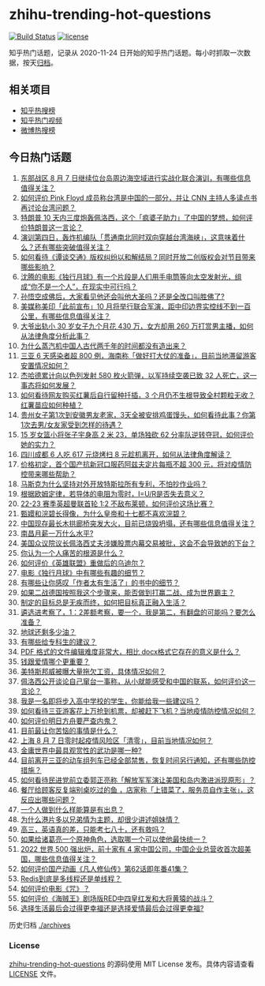 # zhihu-trending-hot-questions

[![Build Status](https://github.com/justjavac/zhihu-trending-hot-questions/workflows/ci/badge.svg?branch=master)](https://github.com/justjavac/zhihu-trending-hot-questions/actions)
[![license](https://img.shields.io/github/license/justjavac/zhihu-trending-hot-questions)](https://github.com/justjavac/zhihu-trending-hot-questions/blob/master/LICENSE)

知乎热门话题，记录从 2020-11-24 日开始的知乎热门话题。每小时抓取一次数据，按天[归档](./archives)。

## 相关项目

- [知乎热搜榜](https://github.com/justjavac/zhihu-trending-top-search)
- [知乎热门视频](https://github.com/justjavac/zhihu-trending-hot-video)
- [微博热搜榜](https://github.com/justjavac/weibo-trending-hot-search)

## 今日热门话题

<!-- BEGIN -->
<!-- 最后更新时间 Mon Aug 08 2022 01:18:12 GMT+0800 (China Standard Time) -->

1. [东部战区 8 月 7 日继续位台岛周边海空域进行实战化联合演训，有哪些信息值得关注？](https://www.zhihu.com/question/547364580)
1. [如何评价 Pink Floyd 成员称台湾是中国的一部分，并让 CNN 主持人多读点书再讨论台湾问题？](https://www.zhihu.com/question/547383604)
1. [特朗普 10 天内三度炮轰佩洛西，这个「疯婆子助力」了中国的梦想，如何评价特朗普这一言论？](https://www.zhihu.com/question/547371337)
1. [演训第四日，轰炸机编队「贯通南北同时双向穿越台湾海峡」，这意味着什么？还有哪些突破值得关注？](https://www.zhihu.com/question/547409394)
1. [如何看待《谭谈交通》版权纠纷以和解结局？同时开放二创版权会对节目带来哪些影响？](https://www.zhihu.com/question/547372274)
1. [沈腾的电影《独行月球》有一个片段是人们用手电筒等向太空发射光，组成“你不是一个人”，在现实中可行吗？](https://www.zhihu.com/question/546814415)
1. [孙悟空成佛后，大家看见他还会叫他大圣吗？还是全改口叫胜佛了?](https://www.zhihu.com/question/545625137)
1. [美媒称美印「此前宣布」10 月将举行联合军演，距中印边界实控线不到一百公里，有哪些信息值得关注？](https://www.zhihu.com/question/547406674)
1. [大爷出轨小 30 岁女子九个月花 430 万，女方却用 260 万打赏男主播，如何从法律角度分析此事？](https://www.zhihu.com/question/546907398)
1. [为什么蒸汽机中国人古代两千年的时间都没有造出来？](https://www.zhihu.com/question/511779987)
1. [三亚 6 天感染者超 800 例，海南称「做好打大仗的准备」，目前当地滞留游客安置情况如何？](https://www.zhihu.com/question/547360083)
1. [杰哈德累计向以色列发射 580 枚火箭弹，以军持续空袭已致 32 人死亡，这一事态将如何发展？](https://www.zhihu.com/question/547377850)
1. [如何看待网友购买红薯后自行留种扦插，3 个月仍不生根导致全村颗粒无收？红薯苗应如何种植？](https://www.zhihu.com/question/547098406)
1. [贵州女子第1次到安徽男友老家，3天全被安排鸡蛋馒头，如何看待此事？你第1次去男/女友家受到怎样的待遇？](https://www.zhihu.com/question/547050761)
1. [15 岁女篮小将张子宇身高 2 米 23，单场独砍 62 分率队逆转夺冠，如何评价她的实力？](https://www.zhihu.com/question/546991712)
1. [四川成都 6 人吃 617 元烧烤扫 8 元趁机离开，如何从法律角度解读？](https://www.zhihu.com/question/547281085)
1. [价格初定，首个国产抗新冠口服药阿兹夫定片每瓶不超 300 元，将对疫情防控带来哪些帮助？](https://www.zhihu.com/question/547353926)
1. [马斯克为什么坚持对外开放特斯拉所有专利，不怕抄作业吗？](https://www.zhihu.com/question/534227528)
1. [根据欧姆定律，若导体的电阻为零时，I=U/R是否失去意义？](https://www.zhihu.com/question/543887027)
1. [22-23 赛季英超曼联首轮 1:2 不敌布莱顿，如何评价这场比赛？](https://www.zhihu.com/question/547411864)
1. [甄嬛和浣碧长得像，为什么皇帝和十七都不喜欢浣碧？](https://www.zhihu.com/question/537963207)
1. [中国现存最长木拱廊桥突发大火，目前已烧毁坍塌，还有哪些信息值得关注？](https://www.zhihu.com/question/547315580)
1. [南昌月薪一万什么水平?](https://www.zhihu.com/question/534381641)
1. [美国众议院议长佩洛西丈夫涉嫌股票内幕交易被批，这会不会导致她的下台？](https://www.zhihu.com/question/544352988)
1. [你认为一个人痛苦的根源是什么？](https://www.zhihu.com/question/511925244)
1. [如何评价《英雄联盟》重做后的乌迪尔？](https://www.zhihu.com/question/547242737)
1. [电影《独行月球》中有哪些有趣的细节？](https://www.zhihu.com/question/545902846)
1. [有哪些让你感叹「作者太有生活了」的书中的细节？](https://www.zhihu.com/question/264829675)
1. [如果二战德国按照我这个步骤来，能否做到打赢二战、成为世界霸主？](https://www.zhihu.com/question/547345806)
1. [制定的目标总是无疾而终，如何把目标真正融入生活？](https://www.zhihu.com/question/546602697)
1. [遴选进考察了，1：2差额考察，要一个，我是第二，有翻盘的可能吗？要怎么准备？](https://www.zhihu.com/question/501324972)
1. [地球还剩多少油？](https://www.zhihu.com/question/439341330)
1. [有哪些给专科生的建议？](https://www.zhihu.com/question/50337668)
1. [PDF 格式的文件编辑难度非常大，相比 docx格式它存在的意义是什么？](https://www.zhihu.com/question/524222419)
1. [钱跟爱情哪个更重要？](https://www.zhihu.com/question/547407739)
1. [美特斯邦威被曝大量拖欠工资，具体情况如何？](https://www.zhihu.com/question/547127526)
1. [佩洛西公开谈论自己窜台一事称，从小就能感受和中国的联系，如何评价这一言论？](https://www.zhihu.com/question/547352581)
1. [我是一名即将步入高中学校的学生，你能给我一些建议吗？](https://www.zhihu.com/question/547332200)
1. [如何看待三亚游客花上万抢到机票，却被赶下飞机？当地疫情防控情况如何？](https://www.zhihu.com/question/547306560)
1. [如何评价明日方舟要严查内鬼？](https://www.zhihu.com/question/547299716)
1. [目前最让你苦恼的事情是什么？](https://www.zhihu.com/question/363527356)
1. [上海 8 月 7 日零时起疫情风险区「清零」，目前当地情况如何？](https://www.zhihu.com/question/547307404)
1. [金庸世界中最具观赏性的武功是哪一种?](https://www.zhihu.com/question/541515437)
1. [目前离开三亚的动车组列车已经全部禁售，恢复时间另行通知，还有哪些防控措施？](https://www.zhihu.com/question/547271431)
1. [如何看待民进党前立委郭正亮称「解放军军演让美国和岛内激进派现原形」？](https://www.zhihu.com/question/547364464)
1. [餐厅给顾客反复端别桌吃过的鱼 ，店家称「上错菜了，服务员自作主张」，这反应出哪些问题？](https://www.zhihu.com/question/547381426)
1. [一个人做到什么样能算是有出息？](https://www.zhihu.com/question/40556138)
1. [为什么港片多以兄弟情为主题，却很少讲述姐妹情？](https://www.zhihu.com/question/542040585)
1. [高三，英语真的差，只能考七八十，还有救吗？](https://www.zhihu.com/question/547157221)
1. [如果给诸葛亮一个原神角色，选取哪一个可以使他最快统一？](https://www.zhihu.com/question/547266465)
1. [2022 世界 500 强出炉，前十家有 4 家中国公司，中国企业总营收首次超美国，哪些信息值得关注？](https://www.zhihu.com/question/547296299)
1. [如何评价国产动画《凡人修仙传》第62话即年番41集？](https://www.zhihu.com/question/546538051)
1. [Redis到底是多线程还是单线程？](https://www.zhihu.com/question/55818031)
1. [如何评价电影《咒》？](https://www.zhihu.com/question/522624165)
1. [如何评价《海贼王》剧场版RED中四皇红发和大将黄猿的战斗？](https://www.zhihu.com/question/546485231)
1. [选择生活最后会过得更幸福还是选择爱情最后会过得更幸福?](https://www.zhihu.com/question/547282846)

<!-- END -->

历史归档 [./archives](./archives)

### License

[zhihu-trending-hot-questions](https://github.com/justjavac/zhihu-trending-hot-questions)
的源码使用 MIT License 发布。具体内容请查看 [LICENSE](./LICENSE) 文件。
